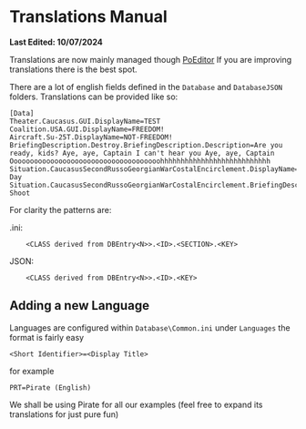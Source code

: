# Translations Manual
__Last Edited: 10/07/2024__

Translations are now mainly managed though [PoEditor](https://poeditor.com/join/project/MJES2FW5lh) If you are improving translations there is the best spot.

There are a lot of english fields defined in the `Database` and `DatabaseJSON` folders. Translations can be provided like so:
```
[Data]
Theater.Caucasus.GUI.DisplayName=TEST
Coalition.USA.GUI.DisplayName=FREEDOM!
Aircraft.Su-25T.DisplayName=NOT-FREEDOM!
BriefingDescription.Destroy.BriefingDescription.Description=Are you ready, kids? Aye, aye, Captain I can't hear you Aye, aye, Captain Ooooooooooooooooooooooooooooooooooooohhhhhhhhhhhhhhhhhhhhhhhhhhh
Situation.CaucasusSecondRussoGeorgianWarCostalEncirclement.DisplayName=Bad Day
Situation.CaucasusSecondRussoGeorgianWarCostalEncirclement.BriefingDescription=Ah Shoot
```
For clarity the patterns are:

.ini: 

        <CLASS derived from DBEntry<N>>.<ID>.<SECTION>.<KEY>
JSON:

        <CLASS derived from DBEntry<N>>.<ID>.<KEY>

## Adding a new Language

Languages are configured within `Database\Common.ini` under `Languages` the format is fairly easy

    <Short Identifier>=<Display Title>

for example 

    PRT=Pirate (English)

We shall be using Pirate for all our examples (feel free to expand its translations for just pure fun)
